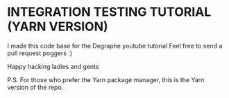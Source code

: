 # INTEGRATION TESTING TUTORIAL (YARN VERSION)

I made this code base for the Degraphe youtube tutorial
Feel free to send a pull request poggers :)

Happy hacking ladies and gents

P.S.
For those who prefer the Yarn package manager, this is the Yarn version of the repo.
